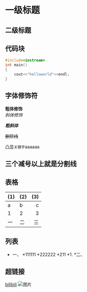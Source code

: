 # 一级标题
## 二级标题


## 代码块
```c++
#include<iostream>
int main()
{
	cout<<"helloworld"<<endl;
}
```

## 字体修饰符

**粗体修饰**<br>
*斜体修饰*

***粗斜体***

~~删除线~~

凸显`关键字`aaaaaa


三个减号以上就是分割线
-------

## 表格
|(1)|(2)|(3)|
|--|:--|--:|
|a|b|c|d|
|1|2|3|4|
|一|二|三|四|

## 列表
* 一、
 *111111
 *222222
  *211
  *1.
*二、



## 超链接
[bilibili](https://www.bilibili.com "点击进入")
![图片](https://ts1.cn.mm.bing.net/th/id/R-C.6b5df1bfe0e4778a44dba0753cd169c8?rik=QRQIMqvjWRCO5Q&riu=http%3a%2f%2fpic39.nipic.com%2f20140321%2f8857347_232251363165_2.jpg&ehk=7oAaMo6LCHJc%2bqpQ0IPvcH7v69jGRQhb2vDz%2fOd5720%3d&risl=&pid=ImgRaw&r=0 "查看图片")









